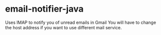 # email-notifier-java
Uses IMAP to notify you of unread emails in Gmail
You will have to change the host address if you want to use different mail service.
